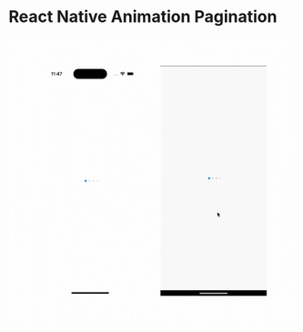 # React Native Animation Pagination

![Demo](https://github.com/chitraket/animation/blob/main/src/animation-pagination/demo.gif)
